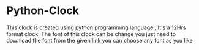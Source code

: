 # Python-Clock
This clock is created using python programming language , It's a 12Hrs format clock. The font of this clock can be change  you just need to download the font from the given  link  you can choose any font as you like 
